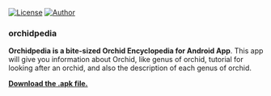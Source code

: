 [![License](https://img.shields.io/github/license/ezralazuardy/ChocoView.svg)](https://github.com/ezralazuardy/Orchidpedia/blob/master/LICENSE.md)
[![Author](https://img.shields.io/badge/author-ezra%20lazuardy-blue.svg)](https://github.com/ezralazuardy) 

### orchidpedia

**Orchidpedia is a bite-sized Orchid Encyclopedia for Android App**. This app will give you information about Orchid, like genus of orchid, tutorial for looking after an orchid, and also the description of each genus of orchid.

[**Download the .apk file.**](https://github.com/ezralazuardy/Orchidpedia/raw/master/Orchidpedia.apk)
